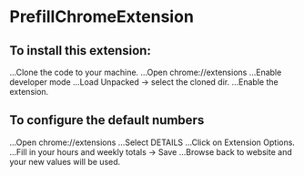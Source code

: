 # PrefillChromeExtension

## To install this extension:

...Clone the code to your machine. 
...Open chrome://extensions
...Enable developer mode
...Load Unpacked -> select the cloned dir. 
...Enable the extension. 


## To configure the default numbers
...Open chrome://extensions
...Select DETAILS
...Click on Extension Options. 
...Fill in your hours and weekly totals -> Save
...Browse back to website and your new values will be used.
